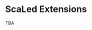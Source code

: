 ScaLed Extensions
===============================================================================

TBA
